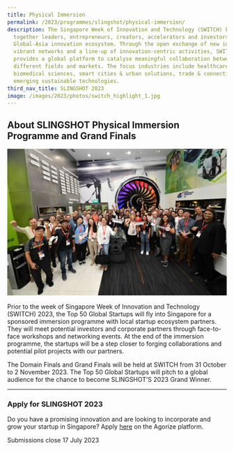 ```yaml
---
title: Physical Immersion
permalink: /2023/programmes/slingshot/physical-immersion/
description: The Singapore Week of Innovation and Technology (SWITCH) brings
  together leaders, entrepreneurs, creators, accelerators and investors from the
  Global-Asia innovation ecosystem. Through the open exchange of new ideas,
  vibrant networks and a line-up of innovation-centric activities, SWITCH
  provides a global platform to catalyse meaningful collaboration between
  different fields and markets. The focus industries include healthcare &
  biomedical sciences, smart cities & urban solutions, trade & connectivity, and
  emerging sustainable technologies.
third_nav_title: SLINGSHOT 2023
image: /images/2023/photos/switch_highlight_1.jpg
---
```

## About SLINGSHOT Physical Immersion Programme and Grand Finals

![](/images/2023/slingshot%20immersion%20programme%20.jpg)

Prior to the week of Singapore Week of Innovation and Technology (SWITCH) 2023, the Top 50 Global Startups will fly into Singapore for a sponsored immersion programme with local startup ecosystem partners. They will meet potential investors and corporate partners through face-to-face workshops and networking events. At the end of the immersion programme, the startups will be a step closer to forging collaborations and potential pilot projects with our partners. 

The Domain Finals and Grand Finals will be held at SWITCH from 31 October to 2 November 2023. The Top 50 Global Startups will pitch to a global audience for the chance to become SLINGSHOT’S 2023 Grand Winner.

***

### Apply for SLINGSHOT 2023

Do you have a promising innovation and are looking to incorporate and grow your startup in Singapore? Apply [here](https://slingshot.agorize.com/2023-edition?t=A3k1pR__oMx6vDwbJAZtRw&utm_source=switchweb&utm_medium=internal&utm_campaign=slingshot2023&utm_content=launch_organic) on the Agorize platform.

Submissions close 17 July 2023